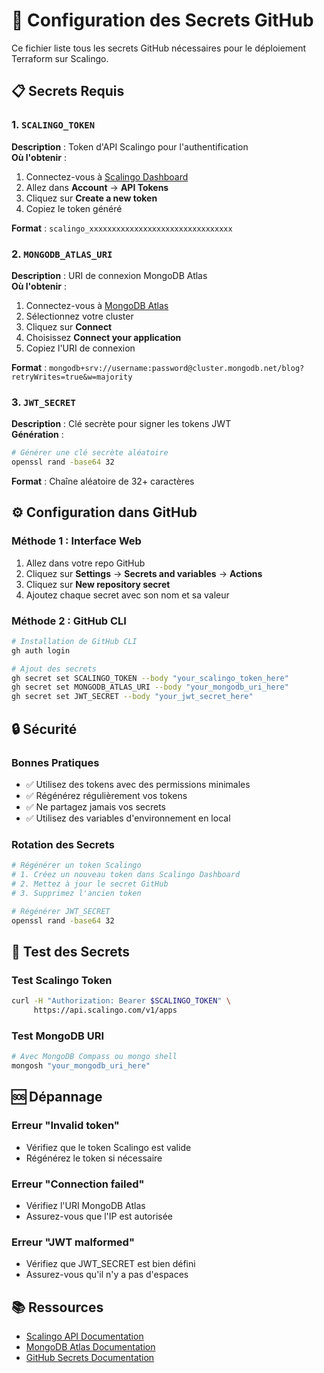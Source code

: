 # 🔐 Configuration des Secrets GitHub

Ce fichier liste tous les secrets GitHub nécessaires pour le déploiement Terraform sur Scalingo.

## 📋 Secrets Requis

### 1. `SCALINGO_TOKEN`
**Description** : Token d'API Scalingo pour l'authentification  
**Où l'obtenir** : 
1. Connectez-vous à [Scalingo Dashboard](https://my.scalingo.com/)
2. Allez dans **Account** → **API Tokens**
3. Cliquez sur **Create a new token**
4. Copiez le token généré

**Format** : `scalingo_xxxxxxxxxxxxxxxxxxxxxxxxxxxxxxxx`

### 2. `MONGODB_ATLAS_URI`
**Description** : URI de connexion MongoDB Atlas  
**Où l'obtenir** :
1. Connectez-vous à [MongoDB Atlas](https://cloud.mongodb.com/)
2. Sélectionnez votre cluster
3. Cliquez sur **Connect**
4. Choisissez **Connect your application**
5. Copiez l'URI de connexion

**Format** : `mongodb+srv://username:password@cluster.mongodb.net/blog?retryWrites=true&w=majority`

### 3. `JWT_SECRET`
**Description** : Clé secrète pour signer les tokens JWT  
**Génération** :
```bash
# Générer une clé secrète aléatoire
openssl rand -base64 32
```

**Format** : Chaîne aléatoire de 32+ caractères

## ⚙️ Configuration dans GitHub

### Méthode 1 : Interface Web
1. Allez dans votre repo GitHub
2. Cliquez sur **Settings** → **Secrets and variables** → **Actions**
3. Cliquez sur **New repository secret**
4. Ajoutez chaque secret avec son nom et sa valeur

### Méthode 2 : GitHub CLI
```bash
# Installation de GitHub CLI
gh auth login

# Ajout des secrets
gh secret set SCALINGO_TOKEN --body "your_scalingo_token_here"
gh secret set MONGODB_ATLAS_URI --body "your_mongodb_uri_here"
gh secret set JWT_SECRET --body "your_jwt_secret_here"
```

## 🔒 Sécurité

### Bonnes Pratiques
- ✅ Utilisez des tokens avec des permissions minimales
- ✅ Régénérez régulièrement vos tokens
- ✅ Ne partagez jamais vos secrets
- ✅ Utilisez des variables d'environnement en local

### Rotation des Secrets
```bash
# Régénérer un token Scalingo
# 1. Créez un nouveau token dans Scalingo Dashboard
# 2. Mettez à jour le secret GitHub
# 3. Supprimez l'ancien token

# Régénérer JWT_SECRET
openssl rand -base64 32
```

## 🧪 Test des Secrets

### Test Scalingo Token
```bash
curl -H "Authorization: Bearer $SCALINGO_TOKEN" \
     https://api.scalingo.com/v1/apps
```

### Test MongoDB URI
```bash
# Avec MongoDB Compass ou mongo shell
mongosh "your_mongodb_uri_here"
```

## 🆘 Dépannage

### Erreur "Invalid token"
- Vérifiez que le token Scalingo est valide
- Régénérez le token si nécessaire

### Erreur "Connection failed"
- Vérifiez l'URI MongoDB Atlas
- Assurez-vous que l'IP est autorisée

### Erreur "JWT malformed"
- Vérifiez que JWT_SECRET est bien défini
- Assurez-vous qu'il n'y a pas d'espaces

## 📚 Ressources

- [Scalingo API Documentation](https://developers.scalingo.com/)
- [MongoDB Atlas Documentation](https://docs.atlas.mongodb.com/)
- [GitHub Secrets Documentation](https://docs.github.com/en/actions/security-guides/encrypted-secrets) 